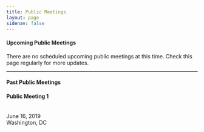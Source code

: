 ```yaml
---
title: Public Meetings
layout: page
sidenav: false
---
```


#### Upcoming Public Meetings 

There are no scheduled upcoming public meetings at this time. Check this page regularly for more updates. 
<hr>

#### Past Public Meetings 

<h4>Public Meeting 1</h4> 
<br>
June 16, 2019 <br>
Washington, DC
